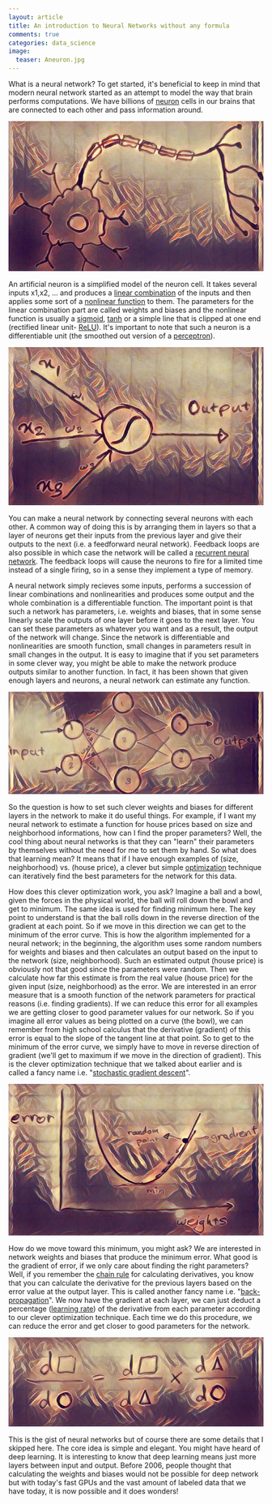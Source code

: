 ```yaml
---
layout: article
title: An introduction to Neural Networks without any formula
comments: true
categories: data_science
image:
  teaser: Aneuron.jpg
---
```


What is a neural network? To get started, it's beneficial to keep in mind that modern neural network started as an attempt to model the way that brain performs computations. We have billions of [neuron](https://en.wikipedia.org/wiki/Neuron) cells in our brains that are connected to each other and pass information around. 

![alt text](/images/neuron.jpg "A Neuron Cell")


An artificial neuron is a simplified model of the neuron cell. It takes several inputs x1,x2, ... and produces a [linear combination](https://en.wikipedia.org/wiki/Linear_combination) of the inputs and then applies some sort of a [nonlinear function](http://www.glencoe.com/sec/math/prealg/prealg05/study_guide/pdfs/prealg_pssg_G112.pdf) to them. The parameters for the linear combination part are called weights and biases and the nonlinear function is usually a [sigmoid](https://en.wikipedia.org/wiki/Sigmoid_function), [tanh](https://reference.wolfram.com/language/ref/Tanh.html) or a simple line that is clipped at one end (rectified linear unit- [ReLU](https://en.wikipedia.org/wiki/Rectifier_(neural_networks))). It's important to note that such a neuron is a differentiable unit (the smoothed out version of a [perceptron](https://en.wikipedia.org/wiki/Perceptron)).

![alt text](/images/Aneuron.jpg "An artificial Neuron ")


You can make a neural network by connecting several neurons with each other. A common way of doing this is by arranging them in layers so that a layer of neurons get their inputs from the previous layer and give their outputs to the next (i.e. a feedforward neural network). Feedback loops are also possible in which case the network will be called a [recurrent neural network](https://en.wikipedia.org/wiki/Recurrent_neural_network). The feedback loops will cause the neurons to fire for a limited time instead of a single firing, so in a sense they implement a type of memory. 

A neural network simply recieves some inputs, performs a succession of linear combinations and nonlinearities and produces some output and the whole combination is a differentiable function. The important point is that such a network has parameters, i.e. weights and biases, that in some sense linearly scale the outputs of one layer before it goes to the next layer. You can set these parameters as whatever you want and as a result, the output of the network will change. Since the network is differentiable and nonlinearities are smooth function, small changes in parameters result in small changes in the output. It is easy to imagine that if you set parameters in some clever way, you might be able to make the network produce outputs similar to another function. In fact, it has been shown that given enough layers and neurons, a neural network can estimate any function. 

![alt text](/images/neuralNet.jpg "A Neural Network ")


So the question is how to set such clever weights and biases for different layers in the network to make it do useful things. For example, if I want my neural network to estimate a function for house prices based on size and neighborhood informations, how can I find the proper parameters? Well, the cool thing about neural networks is that they can "learn" their parameters by themselves without the need for me to set them by hand. So what does that learning mean? It means that if I have enough examples of (size, neighborhood) vs. (house price), a clever but simple [optimization](https://en.wikipedia.org/wiki/Mathematical_optimization) technique can iteratively find the best parameters for the network for this data. 

How does this clever optimization work, you ask? Imagine a ball and a bowl, given the forces in the physical world, the ball will roll down the bowl and get to minimum. The same idea is used for finding minimum here. The key point to understand is that the ball rolls down in the reverse direction of the gradient at each point. So if we move in this direction we can get to the minimum of the error curve. This is how the algorithm implemented for a neural network; in the beginning, the algorithm uses some random numbers for weights and biases and then calculates an output based on the input to the network (size, neighborhood). Such an estimated output (house price) is obviously not that good since the parameters were random. Then we calculate how far this estimate is from the real value (house price) for the given input (size, neighborhood) as the error. We are interested in an error measure that is a smooth function of the network parameters for practical reasons (i.e. finding gradients). If we can reduce this error for all examples we are getting closer to good parameter values for our network. So if you imagine all error values as being plotted on a curve (the bowl), we can remember from high school calculus that the derivative (gradient) of this error is equal to the slope of the tangent line at that point. So to get to the minimum of the error curve, we simply have to move in reverse direction of gradient (we'll get to maximum if we move in the direction of gradient). This is the clever optimization technique that we talked about earlier and is called a fancy name i.e. "[stochastic gradient descent](https://en.wikipedia.org/wiki/Stochastic_gradient_descent)".

![alt text](/images/sgd.jpg "stochastic gradient descent")


How do we move toward this minimum, you might ask? We are interested in network weights and biases that produce the minimum error. What good is the gradient of error, if we only care about finding the right parameters? Well, if you remember the [chain rule](https://en.wikipedia.org/wiki/Chain_rule) for calculating derivatives, you know that you can calculate the derivative for the previous layers based on the error value at the output layer. This is called another fancy name i.e. "[back-propagation](https://en.wikipedia.org/wiki/Backpropagation)". We now have the gradient at each layer, we can just deduct a percentage ([learning rate](http://datascience.stackexchange.com/questions/410/choosing-a-learning-rate)) of the derivative from each parameter according to our clever optimization technique. Each time we do this procedure, we can reduce the error and get closer to good parameters for the network. 

![alt text](/images/chainrule.jpg "The chain Rule")


This is the gist of neural networks but of course there are some details that I skipped here. The core idea is simple and elegant. You might have heard of deep learning. It is interesting to know that deep learning means just more layers between input and output. Before 2006, people thought that calculating the weights and biases would not be possible for deep network but with today's fast GPUs and the vast amount of labeled data that we have today, it is now possible and it does wonders!